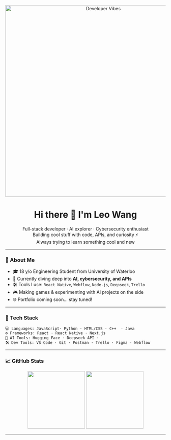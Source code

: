 <!-- README.md -->

<p align="center">
  <img src="https://media.giphy.com/media/L8K62iTDkzGX6/giphy.gif" alt="Developer Vibes" width="600"/>
</p>
<h1 align="center">Hi there 👋 I'm Leo Wang</h1>

<p align="center">
  Full-stack developer · AI explorer · Cybersecurity enthusiast<br>
  Building cool stuff with code, APIs, and curiosity ⚡<br>
  Always trying to learn something cool and new
</p>

---

### 🚀 About Me

- 🎓 18 y/o Engineering Student from University of Waterloo
- 🧠 Currently diving deep into **AI, cybersecurity, and APIs**
- 🛠️ Tools I use: `React Native`, `Webflow`, `Node.js`, `Deepseek`, `Trello`
- 🎮 Making games & experimenting with AI projects on the side
- 🌐 Portfolio coming soon... stay tuned!

---

### 🧰 Tech Stack

```bash
💻 Languages: JavaScript· Python · HTML/CSS · C++  · Java
⚙️ Frameworks: React · React Native · Next.js
🧠 AI Tools: Hugging Face · Deepseek API ·
🛠️ Dev Tools: VS Code · Git · Postman · Trello · Figma · Webflow
```

---

### 📈 GitHub Stats
<p align="center">
  <img src="https://github-readme-stats.vercel.app/api?username=Le0wang06&show_icons=true&hide=stars&theme=github_light&border_radius=12&rank_icon=percentile" height="180"/>
  <img src="https://github-readme-stats.vercel.app/api/top-langs/?username=Le0wang06&layout=compact&theme=github_light&border_radius=12" height="180"/>
</p>


---

